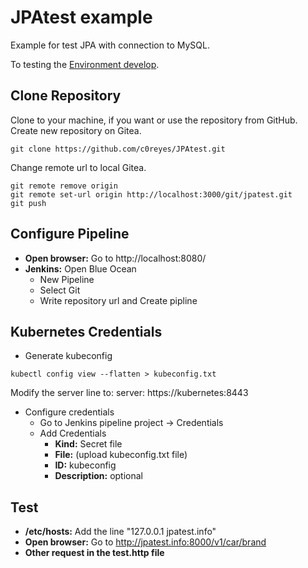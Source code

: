 # JPAtest example

Example for test JPA with connection to MySQL.

To testing the [Environment develop](https://github.com/c0reyes/envdev).

## Clone Repository

Clone to your machine, if you want or use the repository from GitHub. Create new repository on Gitea.

```
git clone https://github.com/c0reyes/JPAtest.git
```

Change remote url to local Gitea.

```
git remote remove origin
git remote set-url origin http://localhost:3000/git/jpatest.git
git push
```

## Configure Pipeline

- **Open browser:** Go to http://localhost:8080/
- **Jenkins:** Open Blue Ocean
    - New Pipeline
    - Select Git
    - Write repository url and Create pipline

## Kubernetes Credentials

- Generate kubeconfig

```
kubectl config view --flatten > kubeconfig.txt
```

Modify the server line to: server: https://kubernetes:8443

- Configure credentials
    - Go to Jenkins pipeline project -> Credentials
    - Add Credentials
        - **Kind:** Secret file
        - **File:** (upload kubeconfig.txt file)
        - **ID:** kubeconfig
        - **Description:** optional

## Test

- **/etc/hosts:** Add the line "127.0.0.1 jpatest.info"
- **Open browser:** Go to http://jpatest.info:8000/v1/car/brand
- **Other request in the test.http file**
